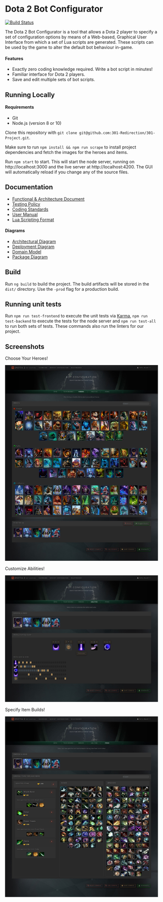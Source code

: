 # Dota 2 Bot Configurator

[![Build Status](https://travis-ci.org/301-Redirection/DBC.svg?branch=master)](https://travis-ci.org/301-Redirection/DBC)

The Dota 2 Bot Configurator is a tool that allows a Dota 2 player to specify a set of configuration options by means of a Web-based, Graphical User Interface from which a set of Lua scripts are generated. These scripts can be used by the game to alter the default bot behaviour in-game.

#### Features

- Exactly zero coding knowledge required. Write a bot script in minutes!
- Familiar interface for Dota 2 players.
- Save and edit multiple sets of bot scripts.



## Running Locally

#### Requirements

- Git
- Node.js (version 8 or 10)

Clone this repository with `git clone git@github.com:301-Redirection/301-Project.git`. 

Make sure to run `npm install && npm run scrape` to install project dependencies and fetch the images for the heroes and items. 

Run `npm start` to start. This will start the node server, running on http://localhost:3000 and the live server at http://localhost:4200. The GUI will automatically reload if you change any of the source files.



## Documentation

<ul>
    <li>
        <a href="https://github.com/301-Redirection/301-Project/raw/dev/documentation/Requirements%20and%20design.pdf" target="_blank">Functional & Architecture Document</a>
    </li>
    <li>
        <a href="https://github.com/301-Redirection/301-Project/raw/dev/documentation/Testing%20Policy%20Document.pdf" target="_blank">Testing Policy</a>
    </li>
    <li>
        <a href="https://github.com/301-Redirection/301-Project/raw/dev/documentation/Coding%20Standards.pdf" target="_blank">Coding Standards</a>
    </li>
    <li>
        <a href="https://github.com/301-Redirection/301-Project/raw/dev/documentation/UserManual.pdf" target="_blank">User Manual</a>
    </li>
    <li>
        <a href="https://github.com/301-Redirection/301-Project/blob/master/backend/lua/LuaScriptingDocumentation.md" target="_blank">Lua Scripting Format</a>
    </li>
</ul>

#### Diagrams

<ul>
    <li>
        <a href="https://github.com/301-Redirection/301-Project/raw/dev/documentation/Architectural%20Diagram.pdf" target="_blank">Architectural Diagram</a>
    </li>
    <li>
        <a href="https://github.com/301-Redirection/301-Project/raw/dev/documentation/Dota%202%20Demo%20Deployment%20Diagram.pdf" target="_blank">Deployment Diagram</a>
    </li>
    <li>
        <a href="https://github.com/301-Redirection/301-Project/raw/dev/documentation/Domain%20Model.pdf" target="_blank">Domain Model</a>
    </li>
    <li>
        <a href="https://github.com/301-Redirection/301-Project/raw/dev/documentation/Package%20diagram.pdf" target="_blank">Package Diagram</a>
    </li>
</ul>



## Build

Run `ng build` to build the project. The build artifacts will be stored in the `dist/` directory. Use the `-prod` flag for a production build.

## Running unit tests

Run `npm run test-frontend` to execute the unit tests via [Karma](https://karma-runner.github.io), `npm run test-backend` to execute the tests for the node server and `npm run test-all` to run both sets of tests. These commands also run the linters for our project.

## Screenshots

Choose Your Heroes!

![](images/heroes-min.jpg)



Customize Abilities!

![](images/abilities-min.jpg)



Specify Item Builds!

![](images/items-min.jpg)